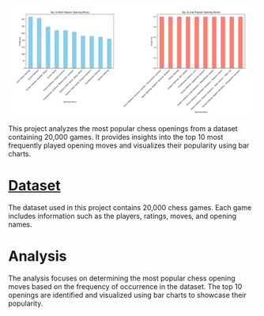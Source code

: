 ![Screenshot](/src/screenshot.png)

This project analyzes the most popular chess openings from a dataset containing 20,000 games. It provides insights into the top 10 most frequently played opening moves and visualizes their popularity using bar charts.

# [Dataset][def2]

The dataset used in this project contains 20,000 chess games. Each game includes information such as the players, ratings, moves, and opening names.

# Analysis

The analysis focuses on determining the most popular chess opening moves based on the frequency of occurrence in the dataset. The top 10 openings are identified and visualized using bar charts to showcase their popularity.

[def]: https://imgur.com/a/WQaiK3U
[def2]: https://www.kaggle.com/datasets/datasnaek/chess/data

